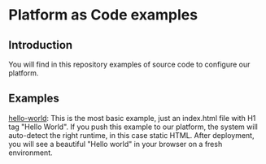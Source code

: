 # Platform as Code examples

## Introduction

You will find in this repository examples of source code to configure our platform.

## Examples

[hello-world](https://github.com/platform-as-code/examples/tree/main/hello-world): This is the most basic example, just an index.html file with H1 tag "Hello World". If you push this example to our platform, the system will auto-detect the right runtime, in this case static HTML. After deployment, you will see a beautiful "Hello world" in your browser on a fresh environment.